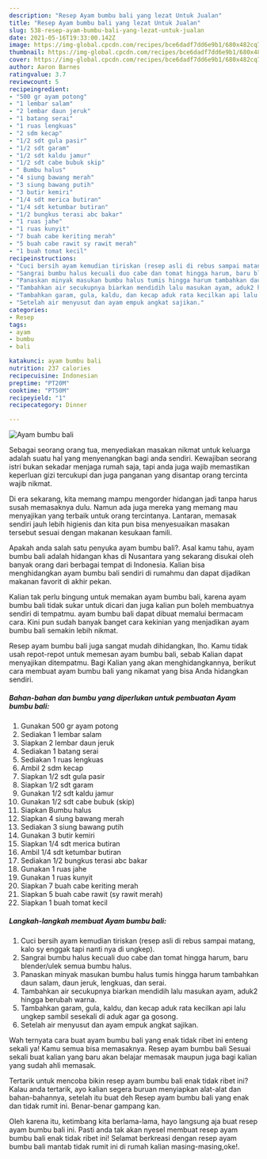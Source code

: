 ```yaml
---
description: "Resep Ayam bumbu bali yang lezat Untuk Jualan"
title: "Resep Ayam bumbu bali yang lezat Untuk Jualan"
slug: 538-resep-ayam-bumbu-bali-yang-lezat-untuk-jualan
date: 2021-05-16T19:33:00.142Z
image: https://img-global.cpcdn.com/recipes/bce6dadf7dd6e9b1/680x482cq70/ayam-bumbu-bali-foto-resep-utama.jpg
thumbnail: https://img-global.cpcdn.com/recipes/bce6dadf7dd6e9b1/680x482cq70/ayam-bumbu-bali-foto-resep-utama.jpg
cover: https://img-global.cpcdn.com/recipes/bce6dadf7dd6e9b1/680x482cq70/ayam-bumbu-bali-foto-resep-utama.jpg
author: Aaron Barnes
ratingvalue: 3.7
reviewcount: 5
recipeingredient:
- "500 gr ayam potong"
- "1 lembar salam"
- "2 lembar daun jeruk"
- "1 batang serai"
- "1 ruas lengkuas"
- "2 sdm kecap"
- "1/2 sdt gula pasir"
- "1/2 sdt garam"
- "1/2 sdt kaldu jamur"
- "1/2 sdt cabe bubuk skip"
- " Bumbu halus"
- "4 siung bawang merah"
- "3 siung bawang putih"
- "3 butir kemiri"
- "1/4 sdt merica butiran"
- "1/4 sdt ketumbar butiran"
- "1/2 bungkus terasi abc bakar"
- "1 ruas jahe"
- "1 ruas kunyit"
- "7 buah cabe keriting merah"
- "5 buah cabe rawit sy rawit merah"
- "1 buah tomat kecil"
recipeinstructions:
- "Cuci bersih ayam kemudian tiriskan (resep asli di rebus sampai matang, kalo sy enggak tapi nanti nya di ungkep)."
- "Sangrai bumbu halus kecuali duo cabe dan tomat hingga harum, baru blender/ulek semua bumbu halus."
- "Panaskan minyak masukan bumbu halus tumis hingga harum tambahkan daun salam, daun jeruk, lengkuas, dan serai."
- "Tambahkan air secukupnya biarkan mendidih lalu masukan ayam, aduk2 hingga berubah warna."
- "Tambahkan garam, gula, kaldu, dan kecap aduk rata kecilkan api lalu ungkep sambil sesekali di aduk agar ga gosong."
- "Setelah air menyusut dan ayam empuk angkat sajikan."
categories:
- Resep
tags:
- ayam
- bumbu
- bali

katakunci: ayam bumbu bali 
nutrition: 237 calories
recipecuisine: Indonesian
preptime: "PT20M"
cooktime: "PT50M"
recipeyield: "1"
recipecategory: Dinner

---
```



![Ayam bumbu bali](https://img-global.cpcdn.com/recipes/bce6dadf7dd6e9b1/680x482cq70/ayam-bumbu-bali-foto-resep-utama.jpg)

Sebagai seorang orang tua, menyediakan masakan nikmat untuk keluarga adalah suatu hal yang menyenangkan bagi anda sendiri. Kewajiban seorang istri bukan sekadar menjaga rumah saja, tapi anda juga wajib memastikan keperluan gizi tercukupi dan juga panganan yang disantap orang tercinta wajib nikmat.

Di era  sekarang, kita memang mampu mengorder hidangan jadi tanpa harus susah memasaknya dulu. Namun ada juga mereka yang memang mau menyajikan yang terbaik untuk orang tercintanya. Lantaran, memasak sendiri jauh lebih higienis dan kita pun bisa menyesuaikan masakan tersebut sesuai dengan makanan kesukaan famili. 



Apakah anda salah satu penyuka ayam bumbu bali?. Asal kamu tahu, ayam bumbu bali adalah hidangan khas di Nusantara yang sekarang disukai oleh banyak orang dari berbagai tempat di Indonesia. Kalian bisa menghidangkan ayam bumbu bali sendiri di rumahmu dan dapat dijadikan makanan favorit di akhir pekan.

Kalian tak perlu bingung untuk memakan ayam bumbu bali, karena ayam bumbu bali tidak sukar untuk dicari dan juga kalian pun boleh membuatnya sendiri di tempatmu. ayam bumbu bali dapat dibuat memalui bermacam cara. Kini pun sudah banyak banget cara kekinian yang menjadikan ayam bumbu bali semakin lebih nikmat.

Resep ayam bumbu bali juga sangat mudah dihidangkan, lho. Kamu tidak usah repot-repot untuk memesan ayam bumbu bali, sebab Kalian dapat menyajikan ditempatmu. Bagi Kalian yang akan menghidangkannya, berikut cara membuat ayam bumbu bali yang nikamat yang bisa Anda hidangkan sendiri.

<!--inarticleads1-->

##### Bahan-bahan dan bumbu yang diperlukan untuk pembuatan Ayam bumbu bali:

1. Gunakan 500 gr ayam potong
1. Sediakan 1 lembar salam
1. Siapkan 2 lembar daun jeruk
1. Sediakan 1 batang serai
1. Sediakan 1 ruas lengkuas
1. Ambil 2 sdm kecap
1. Siapkan 1/2 sdt gula pasir
1. Siapkan 1/2 sdt garam
1. Gunakan 1/2 sdt kaldu jamur
1. Gunakan 1/2 sdt cabe bubuk (skip)
1. Siapkan  Bumbu halus
1. Siapkan 4 siung bawang merah
1. Sediakan 3 siung bawang putih
1. Gunakan 3 butir kemiri
1. Siapkan 1/4 sdt merica butiran
1. Ambil 1/4 sdt ketumbar butiran
1. Sediakan 1/2 bungkus terasi abc bakar
1. Gunakan 1 ruas jahe
1. Gunakan 1 ruas kunyit
1. Siapkan 7 buah cabe keriting merah
1. Siapkan 5 buah cabe rawit (sy rawit merah)
1. Siapkan 1 buah tomat kecil




<!--inarticleads2-->

##### Langkah-langkah membuat Ayam bumbu bali:

1. Cuci bersih ayam kemudian tiriskan (resep asli di rebus sampai matang, kalo sy enggak tapi nanti nya di ungkep).
1. Sangrai bumbu halus kecuali duo cabe dan tomat hingga harum, baru blender/ulek semua bumbu halus.
1. Panaskan minyak masukan bumbu halus tumis hingga harum tambahkan daun salam, daun jeruk, lengkuas, dan serai.
1. Tambahkan air secukupnya biarkan mendidih lalu masukan ayam, aduk2 hingga berubah warna.
1. Tambahkan garam, gula, kaldu, dan kecap aduk rata kecilkan api lalu ungkep sambil sesekali di aduk agar ga gosong.
1. Setelah air menyusut dan ayam empuk angkat sajikan.




Wah ternyata cara buat ayam bumbu bali yang enak tidak ribet ini enteng sekali ya! Kamu semua bisa memasaknya. Resep ayam bumbu bali Sesuai sekali buat kalian yang baru akan belajar memasak maupun juga bagi kalian yang sudah ahli memasak.

Tertarik untuk mencoba bikin resep ayam bumbu bali enak tidak ribet ini? Kalau anda tertarik, ayo kalian segera buruan menyiapkan alat-alat dan bahan-bahannya, setelah itu buat deh Resep ayam bumbu bali yang enak dan tidak rumit ini. Benar-benar gampang kan. 

Oleh karena itu, ketimbang kita berlama-lama, hayo langsung aja buat resep ayam bumbu bali ini. Pasti anda tak akan nyesel membuat resep ayam bumbu bali enak tidak ribet ini! Selamat berkreasi dengan resep ayam bumbu bali mantab tidak rumit ini di rumah kalian masing-masing,oke!.


